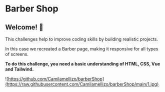 # Barber Shop

## Welcome! 👋

This challenges help to improve coding skills by building realistic projects.

In this case we recreated a Barber page, making it responsive for all types of screens.

**To do this challenge, you need a basic understanding of HTML, CSS, Vue and Tailwind.**

![https://github.com/Camilamellizo/barberShop](https://raw.githubusercontent.com/Camilamellizo/barberShop/main/1.jpg)

